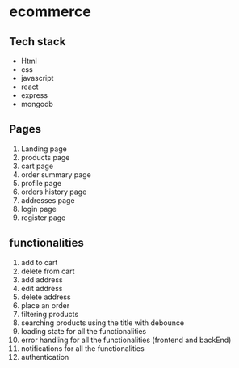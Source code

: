 # ecommerce

## Tech stack

- Html
- css
- javascript
- react
- express
- mongodb

## Pages

1. Landing page
2. products page
3. cart page
4. order summary page
5. profile page
6. orders history page
7. addresses page
8. login page
9. register page

## functionalities

1. add to cart
2. delete from cart
3. add address
4. edit address
5. delete address
6. place an order
7. filtering products
8. searching products using the title with debounce
9. loading state for all the functionalities
10. error handling for all the functionalities (frontend and backEnd)
11. notifications for all the functionalities
12. authentication
